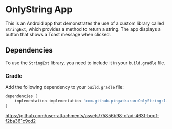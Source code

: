 # OnlyString App

This is an Android app that demonstrates the use of a custom library called `StringExt`, which provides a method to return a string. The app displays a button that shows a Toast message when clicked.

## Dependencies

To use the `StringExt` library, you need to include it in your `build.gradle` file.

### Gradle

Add the following dependency to your `build.gradle` file:

```gradle
dependencies {
    implementation implementation 'com.github.pingatkaran:OnlyString:1.0.0'
}
```



https://github.com/user-attachments/assets/75856b98-cfad-463f-bcdf-f2ba361c9cd2


